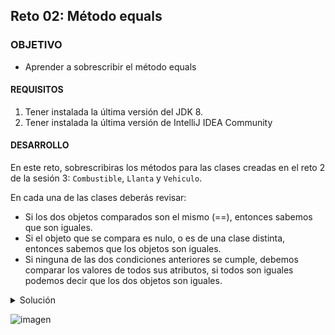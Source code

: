 ## Reto 02: Método equals

### OBJETIVO 

- Aprender a sobrescribir el método equals

#### REQUISITOS 

1. Tener instalada la última versión del JDK 8.
2. Tener instalada la última versión de IntelliJ IDEA Community

#### DESARROLLO

En este reto, sobrescribiras los métodos para las clases creadas en el reto 2 de la sesión 3: `Combustible`, `Llanta` y `Vehiculo`.

En cada una de las clases deberás revisar:

- Si los dos objetos comparados son el mismo (==), entonces sabemos que son iguales.
- Si el objeto que se compara es nulo, o es de una clase distinta, entonces sabemos que los objetos son iguales.
- Si ninguna de las dos condiciones anteriores se cumple, debemos comparar los valores de todos sus atributos, si todos son iguales podemos decir que los dos objetos son iguales.

<details>
	<summary>Solución</summary>
	
1. En el IDE IntelliJ IDEA, crea un nuevo proyecto llamado **reto2**.

2. Dentro del proyecto crea un nuevo paquete llamado **org.bedu.java.jse.basico.sesion4.reto2**.

3. Dentro del paquete anterior crea una nueva clase llamada **Reto2** y dentro de esta un método **main**.

4. Copia las clases del `Reto 2` de la `Sesión 3`. Comienza con la clase **Combustible** realizando una sobrescritura de equals como la siguiente:

```java
    @Override
    public boolean equals(Object o) {
        if (this == o) return true;
        if (o == null || getClass() != o.getClass()) return false;

        Combustible that = (Combustible) o;

        if (litrosMaximos != that.litrosMaximos) return false;
        return litrosActuales == that.litrosActuales;
    }
```

en esto caso estamos comparando al final los valores de los atributos **litrosMaximos** y **litrosActuales**.

5. Continua con la clase **Llanta**, sobrescribiendo `equals` de la siguiente forma:

```java
	    @Override
    public boolean equals(Object o) {
        if (this == o) return true;
        if (o == null || getClass() != o.getClass()) return false;

        Llanta llanta = (Llanta) o;

        if (Float.compare(llanta.ancho, ancho) != 0) return false;
        if (Float.compare(llanta.diametro, diametro) != 0) return false;
        return Float.compare(llanta.presion, presion) == 0;
    }
```

en este caso, estamo usando la función `compare` del wrapper `Float`, pero también puede hacerse directamente la comparación.

6. A continuación, sobrescribe el método de **Vehiculo**, este podría parecer complicado puesto que tenemos un objeto de tipo `Combustible` y un arreglo de 4 `Llanta`s; sin embargo, como ya hemos sobrescrito los métodos de estas clases el trabajo se simplifica mucho, ya que podemos aprovecharlos:

```java
    @Override
    public boolean equals(Object o) {
        if (this == o) return true;
        if (o == null || getClass() != o.getClass()) return false;

        Vehiculo vehiculo = (Vehiculo) o;

        // Probably incorrect - comparing Object[] arrays with Arrays.equals
        if (!Arrays.equals(llantas, vehiculo.llantas)) return false;
        return combustible.equals(vehiculo.combustible);
    }
```

en este caso, en vez de comparar a mano cada una de las llantas, usamos el método **Arrays.equals**, que se encarga de revisar si todos los elementos en ambos arreglos son iguales.

7. Para terminar, 

</details> 

![imagen](https://picsum.photos/200/300)

